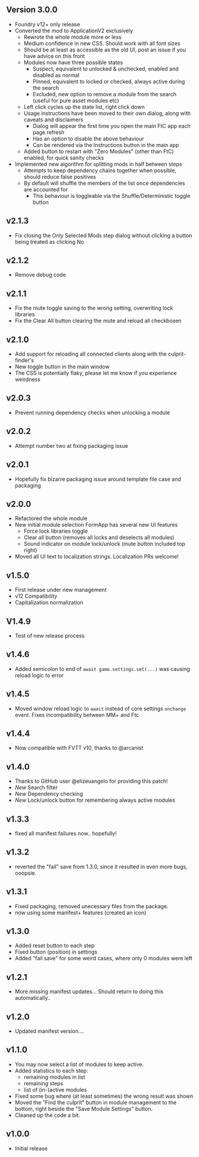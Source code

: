 ## Version 3.0.0

- Foundry v12+ only release
- Converted the mod to ApplicationV2 exclusively
  - Rewrote the whole module more or less
  - Medium confidence in new CSS. Should work with all font sizes
  - Should be at least as accessible as the old UI, post an issue if you have advice on this front
  - Modules now have three possible states
    - Suspect, equivalent to unlocked & unchecked, enabled and disabled as normal
    - Pinned, equivalent to locked or checked, always active during the search
    - Excluded, new option to remove a module from the search (useful for pure asset modules etc)
  - Left click cycles up the state list, right click down
  - Usage instructions have been moved to their own dialog, along with caveats and disclaimers
    - Dialog will appear the first time you open the main FtC app each page refresh
    - Has an option to disable the above behaviour
    - Can be rendered via the Instructions button in the main app
  - Added button to restart with "Zero Modules" (other than FtC) enabled, for quick sanity checks  
- Implemented new algorithm for splitting mods in half between steps
  - Attempts to keep dependency chains together when possible, should reduce false positives
  - By default will shuffle the members of the list once dependencies are accounted for
    - This behaviour is toggleable via the Shuffle/Deterministic toggle button

## v2.1.3

- Fix closing the Only Selected Mods step dialog without clicking a button being treated as clicking No

## v2.1.2

- Remove debug code

## v2.1.1

- Fix the mute toggle saving to the wrong setting, overwriting lock libraries
- Fix the Clear All button clearing the mute and reload all checkboxen

## v2.1.0

- Add support for reloading all connected clients along with the culprit-finder's
- New toggle button in the main window
- The CSS is potentially flaky, please let me know if you experience weirdness

## v2.0.3

- Prevent running dependency checks when unlocking a module

## v2.0.2

- Attempt number two at fixing packaging issue

## v2.0.1

- Hopefully fix bizarre packaging issue around template file case and packaging

## v2.0.0

- Refactored the whole module
- New initial module selection FormApp has several new UI features
  - Force lock libraries toggle
  - Clear all button (removes all locks and deselects all modules)
  - Sound indicator on module lock/unlock (mute button included top right)
- Moved all UI text to localization strings. Localization PRs welcome!

## v1.5.0

- First release under new management
- v12 Compatibility
- Capitalization normalization

## V1.4.9

- Test of new release process

## v1.4.6

- Added semicolon to end of `await game.settings.set(...)` was causing reload logic to error

## v1.4.5

- Moved window reload logic to `await` instead of core settings `onchange` event. Fixes incompatibility between MM+ and Ftc

## v1.4.4

- Now compatible with FVTT v10, thanks to @arcanist

## v1.4.0

- Thanks to GitHub user @elizeuangelo for providing this patch!
- _New_ Search filter
- _New_ Dependency checking
- _New_ Lock/unlock button for remembering always active modules

## v1.3.3

- fixed all manifest failures now.. hopefully!

## v1.3.2

- reverted the "fail" save from 1.3.0, since it resulted in even more bugs, ooopsie.

## v1.3.1

- Fixed packaging, removed unecessary files from the package.
- now using some manifest+ features (created an icon)

## v1.3.0

- Added reset button to each step
- Fixed button (position) in settings
- Added "fail save" for some weird cases, where only 0 modules were left

## v1.2.1

- More missing manifest updates... Should return to doing this automatically..

## v1.2.0

- Updated manifest version....

## v1.1.0

- You may now select a list of modules to keep active.
- Added statistics to each step:
  - remaining modules in list
  - remaining steps
  - list of (in-)active modules
- Fixed some bug where (at least sometimes) the wrong result was shown
- Moved the "Find the culprit" button in module management to the bottom, right beside the "Save Module Settings" button.
- Cleaned up the code a bit.

## v1.0.0

- Initial release
